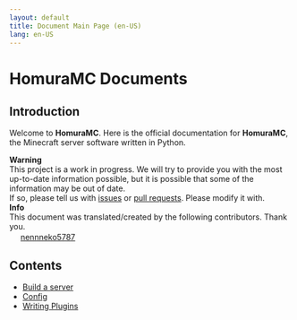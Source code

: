```yaml
---
layout: default
title: Document Main Page (en-US)
lang: en-US
---
```

# HomuraMC Documents
## Introduction
Welcome to **HomuraMC**. Here is the official documentation for **HomuraMC**, the Minecraft server software written in Python.  

<div class="alert alert-warning" role="alert">
	<b>Warning</b><br>
	This project is a work in progress. We will try to provide you with the most up-to-date information possible, but it is possible that some of the information may be out of date.<br>
	If so, please tell us with <a href="{{ site.github.repository_url }}/issues/new">issues</a> or <a href="{{ site.github.repository_url }}/compare">pull requests</a>. Please modify it with.
</div>

<div class="alert alert-info" role="alert">
	<b>Info</b><br>
	This document was translated/created by the following contributors. Thank you.<br>
	<img src="https://mc-heads.net/avatar/585c5f3240214d789e9302f13b5e0272/16.png" width="16" height="16"> <a href="https://github.com/nennneko5787">nennneko5787</a>
</div>

## Contents
- [Build a server](/docs/jp/server/)
- [Config](/docs/jp/config/)
- [Writing Plugins](/docs/jp/plugin/)